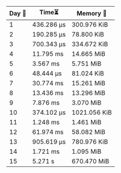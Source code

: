 | Day 📅| Time⏳ | Memory 💾 |
| - | - | - |
| 1 | 436.286 µs | 300.976 KiB |
| 2 | 190.285 µs | 78.800 KiB |
| 3 | 700.343 µs | 334.672 KiB |
| 4 | 11.795 ms | 14.665 MiB |
| 5 | 3.567 ms | 5.751 MiB |
| 6 | 48.444 µs | 81.024 KiB |
| 7 | 30.774 ms | 15.261 MiB |
| 8 | 13.436 ms | 13.296 MiB |
| 9 | 7.876 ms | 3.070 MiB |
| 10 | 374.102 µs | 1021.056 KiB |
| 11 | 1.248 ms | 1.461 MiB |
| 12 | 61.974 ms | 58.082 MiB |
| 13 | 905.619 µs | 780.976 KiB |
| 14 | 1.721 ms | 1.095 MiB |
| 15 | 5.271 s | 670.470 MiB |

